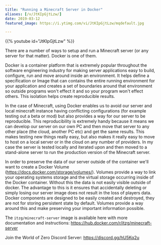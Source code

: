 ```yaml
---
title: "Running a Minecraft Server in Docker"
aliases: [/v/JtKIpGjtLzw/]
date: 2019-03-12
featured_image: https://i.ytimg.com/vi/JtKIpGjtLzw/mqdefault.jpg

---
```


{{% youtube id="JtKIpGjtLzw" %}}

There are a number of ways to setup and run a Minecraft server (or any server for that matter). Docker is one of them. 

Docker is a container platform that is extremely popular throughout the software engineering industry for making server applications easy to build, configure, run and move around inside an environment. It helps define a specification or Image that can contains the entire running environment for your application and creates a set of boundaries around that environment so outside programs won't effect it and so your program won't effect others. This isolation helps create reproducible results.

In the case of Minecraft, using Docker enables us to avoid our server and local minecraft instance having conflicting configurations (for example testing out a beta or mod) but also provides a way for our server to be reproducible. This reproducibility is extremely handy because it means we can develop our server on our own PC and then move that server to any other place (the cloud, another PC etc) and get the same results. This makes testing new things really easy, but also makes it really easy to move to host on a local server or in the cloud on any number of providers. In my case the server is tested locally and iterated upon and then moved to a stand-alone server to run the production version of the Minecraft server.

In order to preserve the data of our server outside of the container we'll want to create a Docker Volume (https://docs.docker.com/storage/volumes/). Volumes provide a way to link your operating systems storage and the virtual storage occurring inside of the Docker container. Without this the data is not easily visible outside of docker. The advantage to this is it ensures that accidentally deleting or simply losing our server image does not result in the loss of players data. Docker components are designed to be easily created and destroyed, they are not for storing persistent state by default. Volumes provide a way around this and make preserving your important information possible.

The `itzg/minecraft-server` image is available here with more documentation and instructions: https://hub.docker.com/r/itzg/minecraft-server

Join the World of Zero Discord Server: https://discord.gg/hU5Kq2u